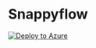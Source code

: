# Snappyflow
[![Deploy to Azure](https://aka.ms/deploytoazurebutton)](https://portal.azure.com/#create/Microsoft.Template/uri/https%3A%2F%2Fraw.githubusercontent.com%2Ftheakshashetty%2Fscripts%2Fmaster%2Fazuredeploy.json)

